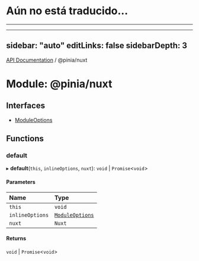 # Aún no está traducido...
---

---
sidebar: "auto"
editLinks: false
sidebarDepth: 3
---

[API Documentation](../index.md) / @pinia/nuxt

# Module: @pinia/nuxt

## Interfaces

- [ModuleOptions](../interfaces/pinia_nuxt.ModuleOptions.md)

## Functions

### default

▸ **default**(`this`, `inlineOptions`, `nuxt`): `void` \| `Promise`<`void`\>

#### Parameters

| Name | Type |
| :------ | :------ |
| `this` | `void` |
| `inlineOptions` | [`ModuleOptions`](../interfaces/pinia_nuxt.ModuleOptions.md) |
| `nuxt` | `Nuxt` |

#### Returns

`void` \| `Promise`<`void`\>
